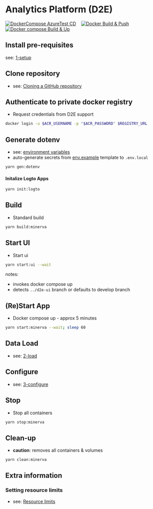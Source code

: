 # Analytics Platform (D2E)

[![DockerCompose AzureTest CD](https://github.com/alp-os/d2e/actions/workflows/az-dc-cd.yml/badge.svg)](https://github.com/alp-os/d2e/actions/workflows/az-dc-cd.yml) &nbsp;&nbsp; [![Docker Build & Push](https://github.com/alp-os/d2e/actions/workflows/docker-push.yml/badge.svg)](https://github.com/alp-os/d2e/actions/workflows/docker-push.yml) &nbsp;&nbsp; [![Docker compose Build & Up](https://github.com/alp-os/d2e/actions/workflows/docker-compose-up.yml/badge.svg)](https://github.com/alp-os/d2e/actions/workflows/docker-compose-up.yml)

## Install pre-requisites
see: [1-setup](docs/1-setup/README.md)

## Clone repository
- see: [Cloning a GitHub repository](https://docs.github.com/en/repositories/creating-and-managing-repositories/cloning-a-repository)

## Authenticate to private docker registry
- Request credentials from D2E support
```bash
docker login -u $ACR_USERNAME -p "$ACR_PASSWORD" $REGISTRY_URL
```

## Generate dotenv
- see: [environment variables](docs/1-setup/environment-variables.md)
- auto-generate secrets from [env.example](env.example) template to `.env.local`
```bash
yarn gen:dotenv
```
#### Initalize Logto Apps
```bash
yarn init:logto
```
## Build
- Standard build
```bash
yarn build:minerva
```

## Start UI
- Start ui
```bash
yarn start:ui --wait
```
notes:
- invokes docker compose up
- detects `../d2e-ui` branch or defaults to develop branch

## (Re)Start App
- Docker compose up - approx 5 minutes
```bash
yarn start:minerva --wait; sleep 60
```

## Data Load
- see: [2-load](docs/2-load)

## Configure
- see: [3-configure](docs/3-configure)

## Stop
- Stop all containers
```bash
yarn stop:minerva
```

## Clean-up
- **caution**: removes all containers & volumes
```bash
yarn clean:minerva
```

## Extra information
### Setting resource limits
- see: [Resource limits](docs/1-setup/resource-limits.md)
